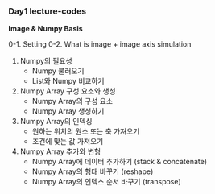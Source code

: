 ### Day1 lecture-codes

**Image & Numpy Basis**

0-1. Setting
0-2. What is image + image axis simulation
1. Numpy의 필요성
    - Numpy 불러오기
    - List와 Numpy 비교하기
2. Numpy Array 구성 요소와 생성
    - Numpy Array의 구성 요소
    - Numpy Array 생성하기
3. Numpy Array의 인덱싱
    - 원하는 위치의 원소 또는 축 가져오기
    - 조건에 맞는 값 가져오기
4. Numpy Array 추가와 변형
    - Numpy Array에 데이터 추가하기 (stack & concatenate)
    - Numpy Array의 형태 바꾸기 (reshape)
    - Numpy Array의 인덱스 순서 바꾸기 (transpose)